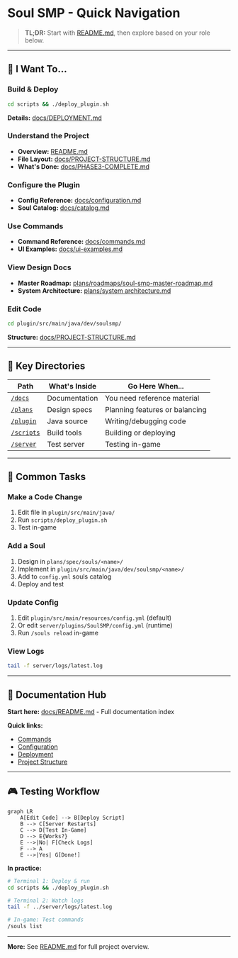 # Soul SMP - Quick Navigation

> **TL;DR:** Start with [README.md](README.md), then explore based on your role below.

---

## 🎯 I Want To...

### Build & Deploy
```bash
cd scripts && ./deploy_plugin.sh
```
**Details:** [docs/DEPLOYMENT.md](docs/DEPLOYMENT.md)

### Understand the Project
- **Overview:** [README.md](README.md)
- **File Layout:** [docs/PROJECT-STRUCTURE.md](docs/PROJECT-STRUCTURE.md)
- **What's Done:** [docs/PHASE3-COMPLETE.md](docs/PHASE3-COMPLETE.md)

### Configure the Plugin
- **Config Reference:** [docs/configuration.md](docs/configuration.md)
- **Soul Catalog:** [docs/catalog.md](docs/catalog.md)

### Use Commands
- **Command Reference:** [docs/commands.md](docs/commands.md)
- **UI Examples:** [docs/ui-examples.md](docs/ui-examples.md)

### View Design Docs
- **Master Roadmap:** [plans/roadmaps/soul-smp-master-roadmap.md](plans/roadmaps/soul-smp-master-roadmap.md)
- **System Architecture:** [plans/system architecture.md](plans/system%20architecture.md)

### Edit Code
```bash
cd plugin/src/main/java/dev/soulsmp/
```
**Structure:** [docs/PROJECT-STRUCTURE.md](docs/PROJECT-STRUCTURE.md)

---

## 📂 Key Directories

| Path | What's Inside | Go Here When... |
|------|---------------|-----------------|
| [`/docs`](docs/) | Documentation | You need reference material |
| [`/plans`](plans/) | Design specs | Planning features or balancing |
| [`/plugin`](plugin/) | Java source | Writing/debugging code |
| [`/scripts`](scripts/) | Build tools | Building or deploying |
| [`/server`](server/) | Test server | Testing in-game |

---

## 🚀 Common Tasks

### Make a Code Change
1. Edit file in `plugin/src/main/java/`
2. Run `scripts/deploy_plugin.sh`
3. Test in-game

### Add a Soul
1. Design in `plans/spec/souls/<name>/`
2. Implement in `plugin/src/main/java/dev/soulsmp/<name>/`
3. Add to `config.yml` souls catalog
4. Deploy and test

### Update Config
1. Edit `plugin/src/main/resources/config.yml` (default)
2. Or edit `server/plugins/SoulSMP/config.yml` (runtime)
3. Run `/souls reload` in-game

### View Logs
```bash
tail -f server/logs/latest.log
```

---

## 📖 Documentation Hub

**Start here:** [docs/README.md](docs/README.md) - Full documentation index

**Quick links:**
- [Commands](docs/commands.md)
- [Configuration](docs/configuration.md)
- [Deployment](docs/DEPLOYMENT.md)
- [Project Structure](docs/PROJECT-STRUCTURE.md)

---

## 🎮 Testing Workflow

```mermaid
graph LR
    A[Edit Code] --> B[Deploy Script]
    B --> C[Server Restarts]
    C --> D[Test In-Game]
    D --> E{Works?}
    E -->|No| F[Check Logs]
    F --> A
    E -->|Yes| G[Done!]
```

**In practice:**
```bash
# Terminal 1: Deploy & run
cd scripts && ./deploy_plugin.sh

# Terminal 2: Watch logs
tail -f ../server/logs/latest.log

# In-game: Test commands
/souls list
```

---

**More:** See [README.md](README.md) for full project overview.
